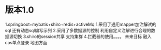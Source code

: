 
# 版本1.0

1.springboot+mybatis+shiro+redis+activeMq
    1.采用了通用mapper加注解试的sql 还有动态sql编写示列
	2.采用了多数据源的控制 利用自定义注解进行合理的数据源切换
	3.shiro的session共享 支持集群
	4.拦截器的使用。。。。
未来目标 融入cas单点登录 地图方面  